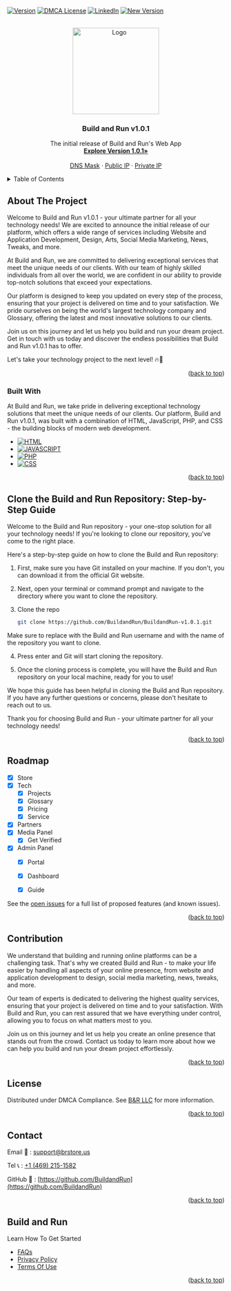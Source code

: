 <!-- Reserved To Build and Run v1.0.1-->
<a name="readme-top"></a>

<!-- PROJECT SHIELDS -->

[![Version][version]][version-url]
[![DMCA License][license-shield]][license-url]
[![LinkedIn][linkedin-shield]][linkedin-url]
[![New Version][newversion]][newversion-url]




<!-- PROJECT LOGO -->
<br />
<div align="center">
  <a href="https://brstore.us">
    <img src="https://image.noelshack.com/fichiers/2023/08/5/1677267877-bnr.png" alt="Logo" width="200px" height="auto">
  </a>

  <h3 align="center">Build and Run v1.0.1</h3>

  <p align="center">
    The initial release of Build and Run's Web App
    <br />
    <a href="https://brstore.ddns.net"><strong>Explore Version 1.0.1»</strong></a>
    <br />
    <br />
    <a href="http://brstore.ddns.net">DNS Mask</a>
    ·
    <a href="http://107.22.108.84">Public IP</a>
    ·
    <a href="http://172.26.9.99">Private IP</a>
  </p>
</div>



<!-- TABLE OF CONTENTS -->
<details>
  <summary>Table of Contents</summary>
  <ol>
    <li>
      <a href="#about-the-project">About The Project</a>
      <ul>
        <li><a href="#built-with">Built With</a></li>
      </ul>
    </li>
    <li>
      <a href="#clone-the-build-and-run-repository-step-by-step-guide">Clone the Build and Run Repository: Step-by-Step Guide</a>
    </li>
    <li><a href="#roadmap">Roadmap</a></li>
    <li><a href="#contribution">Contribution</a></li>
    <li><a href="#license">License</a></li>
    <li><a href="#contact">Contact</a></li>
    <li><a href="#build-and-run">Learn How To Get Started</a></li>
  </ol>
</details>



<!-- ABOUT THE PROJECT -->
## About The Project

Welcome to Build and Run v1.0.1 - your ultimate partner for all your technology needs! We are excited to announce the initial release of our platform, which offers a wide range of services including Website and Application Development, Design, Arts, Social Media Marketing, News, Tweaks, and more.

At Build and Run, we are committed to delivering exceptional services that meet the unique needs of our clients. With our team of highly skilled individuals from all over the world, we are confident in our ability to provide top-notch solutions that exceed your expectations.

Our platform is designed to keep you updated on every step of the process, ensuring that your project is delivered on time and to your satisfaction. We pride ourselves on being the world's largest technology company and Glossary, offering the latest and most innovative solutions to our clients.

Join us on this journey and let us help you build and run your dream project. Get in touch with us today and discover the endless possibilities that Build and Run v1.0.1 has to offer.

Let's take your technology project to the next level! 🔥🚀

<p align="right">(<a href="#readme-top">back to top</a>)</p>



### Built With

At Build and Run, we take pride in delivering exceptional technology solutions that meet the unique needs of our clients. Our platform, Build and Run v1.0.1, was built with a combination of HTML, JavaScript, PHP, and CSS - the building blocks of modern web development.

* [![HTML][html-shield]][html-url]
* [![JAVASCRIPT][javascript-shield]][javascript-url]
* [![PHP][php-shield]][php-url]
* [![CSS][css-shield]][css-url]


<p align="right">(<a href="#readme-top">back to top</a>)</p>



<!-- GETTING STARTED -->
## Clone the Build and Run Repository: Step-by-Step Guide

Welcome to the Build and Run repository - your one-stop solution for all your technology needs! If you're looking to clone our repository, you've come to the right place.

Here's a step-by-step guide on how to clone the Build and Run repository:

1. First, make sure you have Git installed on your machine. If you don't, you can download it from the official Git website.

2. Next, open your terminal or command prompt and navigate to the directory where you want to clone the repository.

3. Clone the repo

   ```sh
   git clone https://github.com/BuildandRun/BuildandRun-v1.0.1.git
   ```
Make sure to replace <username> with the Build and Run username and <repository> with the name of the repository you want to clone.

4. Press enter and Git will start cloning the repository.

5. Once the cloning process is complete, you will have the Build and Run repository on your local machine, ready for you to use!

We hope this guide has been helpful in cloning the Build and Run repository. If you have any further questions or concerns, please don't hesitate to reach out to us.

Thank you for choosing Build and Run - your ultimate partner for all your technology needs!

<p align="right">(<a href="#readme-top">back to top</a>)</p>




<!-- ROADMAP -->
## Roadmap

- [x] Store
- [x] Tech
    - [x] Projects
    - [x] Glossary
    - [x] Pricing
    - [x] Service
- [x] Partners
- [x] Media Panel
    - [x] Get Verified
- [x] Admin Panel
    - [x] Portal
    - [x] Dashboard
    - [x] Guide


See the [open issues](https://github.com/BuildandRun/BuildandRun-v1.0.1/issues) for a full list of proposed features (and known issues).

<p align="right">(<a href="#readme-top">back to top</a>)</p>



<!-- CONTRIBUTING -->
## Contribution

We understand that building and running online platforms can be a challenging task. That's why we created Build and Run - to make your life easier by handling all aspects of your online presence, from website and application development to design, social media marketing, news, tweaks, and more.

Our team of experts is dedicated to delivering the highest quality services, ensuring that your project is delivered on time and to your satisfaction. With Build and Run, you can rest assured that we have everything under control, allowing you to focus on what matters most to you.

Join us on this journey and let us help you create an online presence that stands out from the crowd. Contact us today to learn more about how we can help you build and run your dream project effortlessly.

<p align="right">(<a href="#readme-top">back to top</a>)</p>



<!-- LICENSE -->
## License

Distributed under DMCA Compliance. See [B&R LLC](https://www.dmca.com/compliance/brstore.us) for more information.

<p align="right">(<a href="#readme-top">back to top</a>)</p>



<!-- CONTACT -->
## Contact

Email 📩 : [support@brstore.us](mailto:support@brstore.us)

Tel 📞 : [+1 (469) 215-1582](Tel:+14692151582)

GitHub 🤝 : [https://github.com/BuildandRun](https://github.com/BuildandRun)

<p align="right">(<a href="#readme-top">back to top</a>)</p>



<!-- ACKNOWLEDGMENTS -->
## Build and Run


Learn How To Get Started

* [FAQs](http://brstore.ddns.net/tech/pricing/index.html)
* [Privacy Policy](http://brstore.ddns.net/privacy.php)
* [Terms Of Use](http://brstore.ddns.net/terms.php)



<p align="right">(<a href="#readme-top">back to top</a>)</p>



<!-- MARKDOWN LINKS & IMAGES -->
<!-- https://www.markdownguide.org/basic-syntax/#reference-style-links -->
[html-shield]: https://img.shields.io/badge/build-html-red?style=flat-square&logo=appveyor
[html-url]: https://html.com/
[javascript-shield]: https://img.shields.io/badge/build-javascript-yellow?style=flat-square&logo=appveyor
[javascript-url]: https://www.javascript.com/
[php-shield]: https://img.shields.io/badge/build-php-orange?style=flat-square&logo=appveyor
[php-url]: https://www.php.net/
[css-shield]: https://img.shields.io/badge/build-css-blueviolet?style=flat-square&logo=appveyor
[css-url]: https://www.w3.org/Style/CSS/Overview.en.html
[newversion]: https://img.shields.io/badge/VERSION-Build%20and%20Run%20v2.0.2-green?style=for-the-badge&logo=appveyor
[newversion-url]: https://brstore.us

[contributors-shield]: https://github.com/BuildandRun/BuildandRun-v1.0.1/graphs/contributors
[contributors-url]: https://github.com/BuildandRun/BuildandRun-v1.0.1/graphs/contributors
[forks-shield]: https://github.com/BuildandRun/BuildandRun-v1.0.1/forks
[forks-url]: https://github.com/BuildandRun/BuildandRun-v1.0.1/forks
[stars-shield]: https://img.shields.io/github/stars/othneildrew/Best-README-Template.svg?style=for-the-badge
[stars-url]: https://brstore.us
[version]: https://img.shields.io/badge/Version-Build%20and%20Run%20v1.0.1-yellow?style=for-the-badge&logo=appveyor
[version-url]: https://github.com/BuildandRun/BuildandRun-v1.0.1/
[license-shield]: https://img.shields.io/badge/License-DMCA-brightgreen?style=for-the-badge&logo=appveyor
[license-url]: https://www.dmca.com/compliance/brstore.us
[linkedin-shield]: https://img.shields.io/badge/-LinkedIn-black.svg?style=for-the-badge&logo=linkedin&colorB=555
[linkedin-url]: https://www.linkedin.com/company/bandr/
[product-screenshot]: images/screenshot.png
[Next.js]: https://img.shields.io/badge/next.js-000000?style=for-the-badge&logo=nextdotjs&logoColor=white
[Next-url]: https://nextjs.org/
[React.js]: https://img.shields.io/badge/React-20232A?style=for-the-badge&logo=react&logoColor=61DAFB
[React-url]: https://reactjs.org/
[Vue.js]: https://img.shields.io/badge/Vue.js-35495E?style=for-the-badge&logo=vuedotjs&logoColor=4FC08D
[Vue-url]: https://vuejs.org/
[Angular.io]: https://img.shields.io/badge/Angular-DD0031?style=for-the-badge&logo=angular&logoColor=white
[Angular-url]: https://angular.io/
[Svelte.dev]: https://img.shields.io/badge/Svelte-4A4A55?style=for-the-badge&logo=svelte&logoColor=FF3E00
[Svelte-url]: https://svelte.dev/
[Laravel.com]: https://img.shields.io/badge/Laravel-FF2D20?style=for-the-badge&logo=laravel&logoColor=white
[Laravel-url]: https://laravel.com
[Bootstrap.com]: https://img.shields.io/badge/Bootstrap-563D7C?style=for-the-badge&logo=bootstrap&logoColor=white
[Bootstrap-url]: https://getbootstrap.com
[JQuery.com]: https://img.shields.io/badge/jQuery-0769AD?style=for-the-badge&logo=jquery&logoColor=white
[JQuery-url]: https://jquery.com 